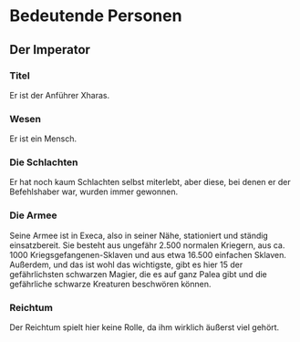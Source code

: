 # Bedeutende Personen

## Der Imperator

### Titel

Er ist der Anführer Xharas.

### Wesen

Er ist ein Mensch.

### Die Schlachten

Er hat noch kaum Schlachten selbst miterlebt, aber diese, bei denen er der Befehlshaber war, wurden immer gewonnen.

### Die Armee

Seine Armee ist in Execa, also in seiner Nähe, stationiert und ständig einsatzbereit. Sie besteht aus ungefähr 2.500 normalen Kriegern, aus ca. 1000 Kriegsgefangenen-Sklaven und aus etwa 16.500 einfachen Sklaven. Außerdem, und das ist wohl das wichtigste, gibt es hier 15 der gefährlichsten schwarzen Magier, die es auf ganz Palea gibt und die gefährliche schwarze Kreaturen beschwören können.

### Reichtum

Der Reichtum spielt hier keine Rolle, da ihm wirklich äußerst viel gehört.
